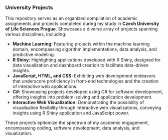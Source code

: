 ### University Projects

This repository serves as an organized compilation of academic assignments and projects completed during my study in **Czech University of Life Sciences Prague**. 
Showcases a diverse array of projects spanning various disciplines, including:

* **Machine Learning:** Featuring projects within the machine learning domain, encompassing algorithm implementations, data analysis, and predictive modeling.
* **R Shiny:** Highlighting applications developed with R Shiny, designed for data visualization and dashboard creation to facilitate data-driven insights.
* **JavaScript, HTML, and CSS:** Exhibiting web development endeavors that underscore proficiency in front-end technologies and the creation of interactive web applications.
* **C#:** Showcasing projects developed using C# for software development, offering insights into problem-solving and application development.
* **Interactive Web Visualization:** Demonstrating the possibility of visualisation flexibility through interactive web visualizations, conveying insights using R Shiny application and JavaScript power.


These projects epitomize the spectrum of my academic engagement, encompassing coding, software development, data analysis, and visualization. 





